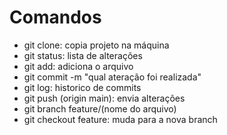 # Comandos
- git clone: copia projeto na máquina
- git status: lista de alterações
- git add: adiciona o arquivo
- git commit -m "qual ateração foi realizada"
- git log: historico de commits
- git push (origin main): envia alterações
- git branch feature/(nome do arquivo)
- git checkout feature: muda para a nova branch